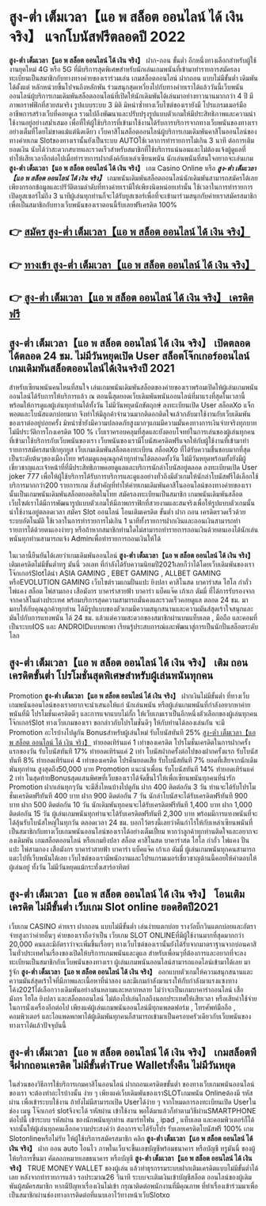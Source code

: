 # สูง-ต่ำ เต็มเวลา【แอ พ สล็อต ออนไลน์ ได้ เงิน จริง】  แจกโบนัสฟรีตลอดปี 2022

**สูง-ต่ำ เต็มเวลา【แอ พ สล็อต ออนไลน์ ได้ เงิน จริง】** ฝาก-ถอน ขั้นต่ำ  อีกหนึ่งทางเลือกสำหรับผู้ใช้งานยุคใหม่ 4G หรือ 5G ที่มีบริการสุดพิเศษสำหรับนักเล่นเกมพนันที่เข้ามาทำรายการสมัครลงทะเบียนเป็นสมาชิกกับทางทางค่ายของเราร่วมเล่น เกมสล็อตออนไลน์ ฝากถอน แบบไม่มีขั้นต่ำ เดิมพันได้ตั้งแต่ หลักหน่วยขึ้นไปจนถึงหลักพัน ร่วมสนุกสุดเหวี่ยงไปกับทางค่ายเราได้แล้ววันนี้เว็บพนันออนไลน์ผู้บริการเกมเดิมพันสล็อตออนไลน์ที่เปิดให้นักเดิมพันได้เล่นมาอย่างยาวนานมากกว่า 4 ปี มีภาพกราฟฟิกที่สวยสมจริง รูปแบบระบบ 3 มิติ
มิหนำซ้ำทางเว็บไซต์ของเรายังมี โปรแกรมเมอร์มืออาชีพการสร้างเว็บที่คอยดูเล  รวมไปถึงพัฒนาและปรับปรุงรูปแบบตัวเกมให้มีประสิทธิภาพและความน่าใช้งานอยู่อย่างสม่ำเสมอ เพื่อที่ให้ผู้ใช้บริการที่เข้ามาใช้งานได้รับการบริการจากทางเว็บพนันของทางเราอย่างเต็มที่โดยไม่ขาดแม้แต่นิดเดียว เว็บคาสิโนสล็อตออนไลน์ผู้บริการเกมเดิมพันคาสิโนออนไลน์ของทางค่ายเกม Slotของทางเรานั้นยังเป็นระบบ AUTOใช้เวลาการทำรายการไม่เกิน 3 นาที ต่อการเติมยอดเงิน นับได้ว่าสะดวกสบายและรวดเร็วสำหรับสมาชิกที่ใช้บริการแน่นอนและไม่ต้องแจ้งผู้ดูแลที่ทำให้เสียเวลาอีกต่อไปเมื่อทำรายการฝากตังค์กับเหล่าเซียนพนัน
นักเล่นพนันที่สนใจอยากจะเล่นเกม **สูง-ต่ำ เต็มเวลา【แอ พ สล็อต ออนไลน์ ได้ เงิน จริง】** เกม Casino Online หรือ ***สูง-ต่ำ เต็มเวลา【แอ พ สล็อต ออนไลน์ ได้ เงิน จริง】*** เกมพนันเดิมพันสล็อตออนไลน์นักเดิมพันสามารถสมัครได้เลยเพียงกรอกข้อมูลและปรัวัติตามลำดับที่ทางค่ายเรามีให้เพียงนิดหน่อยเท่านั้น ใช้เวลาในการทำรายการเปิดยูสเซอร์ไม่ถึง 3 นาทีผู้เล่นทุกท่านก็จะได้รับยูสเซอร์เพื่อที่จะเข้ามาร่วมสนุกกับค่ายเราสมัครสมาชิกเพื่อเป็นสมาชิกกับทางเว็บพนันของเราตอนนี้รับเลยฟรีเครดิต 100%

## 👉 [สมัคร สูง-ต่ำ เต็มเวลา【แอ พ สล็อต ออนไลน์ ได้ เงิน จริง】](https://archa888.com/)
## 👉 [ทางเข้า สูง-ต่ำ เต็มเวลา【แอ พ สล็อต ออนไลน์ ได้ เงิน จริง】](https://archa888.com/)
## 👉 [สูง-ต่ำ เต็มเวลา【แอ พ สล็อต ออนไลน์ ได้ เงิน จริง】 เครดิตฟรี](https://archa888.com/)

## สูง-ต่ำ เต็มเวลา【แอ พ สล็อต ออนไลน์ ได้ เงิน จริง】 เปิดตลอด ได้ตลอด 24 ชม. ไม่มีวันหยุดเปิด User สล็อตโจ๊กเกอร์ออนไลน์ เกมเดิมพันสล็อตออนไลน์ได้เงินจริงปี 2021

สำหรับเซียนพนันคนไหนที่สนใจ เล่นเกมพนันเดิมพันสล็อตของค่ายของเราพร้อมเปิดให้ผู้เล่นเกมพนันออนไลน์ได้รับการให้บริการแล้ว ณ ตอนนี้สุดยอดเว็บเดิมพันพนันออนไลน์ที่มาแรงที่สุดในเวลานี้ พร้อมให้การดูแลผู้เล่นทุกท่านได้ทั้งวัน ไม่มีวันหยุดนักขัตฤกษ์ ลงทะเบียนเปิด User สล็อตXo แจ็กพอตและโบนัสแตกบ่อยมาก จึงทำให้มีลูกค้าจำนวนมากติดอกติดใจแล้วกลับมาใช้งานกับเว็บเดิมพันของเราต่ออยู่บ่อยครั้ง มิหนำซ้ำยังมีความปลอดภัยสูงมากๆแถมมีความมั่นคงทางการเงินจ่ายจริงทุกบาทไม่มีประวัติการโกงเครดิต 100 % เว็บเราครอบคลุมที่สุดและยังตอบโจทย์ในการเล่นของผู้เล่นทุกคนที่เข้ามาใช้บริการกับเว็บพนันของเรา
เว็บพนันของเรามีโบนัสเครดิตฟรีแจกให้กับผู้ใช้งานที่เข้ามาทำรายการสมัครสมาชิกทุกยูส เว็บเกมเดิมพันสล็อตลงทะเบียน สล็อตXo ที่ได้รับความชื่นชอบมากที่สุดเป็นระดับต้นๆของเมืองไทย พร้อมดูแลคุณลูกค้าทุกท่านได้ตลอดทั้งวัน ไม่มีวันหยุดพร้อมทั้งยังมีผู้เชี่ยวชาญและเจ้าหน้าที่ที่มีประสิทธิภาพคอยดูแลและบริการนักล่าโบนัสอยู่ตลอด ลงทะเบียนเปิด User joker 777 เพื่อให้ผู้ใช้บริการได้รับการบริการและดูแลอย่างทั่วถึงมีตัวเกมให้นักล่าโบนัสฟรีได้เลือกใช้บริการมากกว่า200 รายการเกม
สิ่งสำคัญที่ทำให้ค่ายเกมเดิมพันคาสิโนออนไลน์ของทางค่ายของเรานั้นเป็นเกมพนันเดิมพันสล็อตยอดฮิตในไทย สมัครลงทะเบียนเป็นสมาชิก  เกมพนันเดิมพันสล็อตเว็บไซต์เราได้มีการพัฒนารูปแบบตัวเกมให้มีภาพกราฟิกที่สวยงามและสมจริงเพื่อให้รูปแบบตัวเกมนั้นน่าใช้งานอยู่ตลอดเวลา สมัคร Slot ออนไลน์ โอนเติมเครดิต ขั้นต่ำ ฝาก ถอน เครดิตรวดเร็วด้วยระบบอัตโนมัติ ใช้เวลาในการทำรายการไม่เกิน 1 นาทีทั้งรายการฝากเงินและถอนเงินสามารถทำรายการได้ด้วยตนเองง่ายๆ หรือถ้าหากสมาชิกท่านใดไม่สามารถทำรายการถอนเงินด้วยตนเองได้นักเล่นพนันทุกท่านสามารถแจ้ง Adminเพื่อทำรายการถอนเงินให้ได้

ในเวลานี้ยืนยันได้เลยว่าเกมเดิมพันออนไลน์ **สูง-ต่ำ เต็มเวลา【แอ พ สล็อต ออนไลน์ ได้ เงิน จริง】** เติมเครดิตไม่มีขั้นต่ำทรู มันนี่ วอเลท ที่กำลังได้รับความนิยมปี2021เลยก็ว่าได้โดยเว็บเดิมพันของเรา โจ๊กเกอร์Slotได้นำ  ASIA GAMING , EBET GAMING , ALLBET GAMING หรือEVOLUTION GAMING เว็บไซต์รวมเกมปั่นแปะ ยิงปลา คาสิโนสด บาคาร่าสด ไฮโล กำถั่ว ไพ่แคง สล็อต ไพ่สามกอง เสือมังกร บาคาร่าสายฟ้า บาคาร่า แบ็คแจ๊ค เก้าเก ดัมมี่ ที่ได้การรับรองจากจากคาสิโนต่างประเทศ พร้อมบริการสุดความสามารถมั่นคงและรวดเร็วคอยดูแล ตลอด 24 ชม. มามอบให้กับคุณลูกค้าทุกท่าน ได้มีรูปแบบของตัวเกมมีความสนุกสนานและความมันส์สุดเร้าใจสนุกและมันไปกับการแทงพนัน ได้ 24 ชม. แล้วแต่ความสะดวกของสมาชิกผ่านบนแท็บเลต , มือถือ และคอมที่เป็นระบบIOS และ ANDROIDแบบพกพา เรียนรู้ประสบการณ์และพัฒนาสู่การเป็นนักปั่นสล็อตระดับโลก

## สูง-ต่ำ เต็มเวลา【แอ พ สล็อต ออนไลน์ ได้ เงิน จริง】 เติม ถอนเครดิตขั้นต่ำ โปรโมชั่นสุดพิเศษสำหรับผู้เล่นพนันทุกคน

 Promotion  **สูง-ต่ำ เต็มเวลา【แอ พ สล็อต ออนไลน์ ได้ เงิน จริง】** ฝากเงินไม่มีขั้นต่ำ ที่ทางเว็บเกมพนันออนไลน์ของเราอยากจะนำเสนอให้แก่  นักเล่นพนัน หรือผู้เล่นเกมพนันที่กำลังอยากหาค่ายพนันที่มี โปรโมชั่นเครดิตดีๆ และการแจกแบบไม่กั๊ก ให้เว็บเกมเราเป็นอีกหนึ่งตัวเลือกของผู้เล่นทุกคน โจ๊กเกอร์Slot ทางเว็บเกมของเรา ขอกล่าวกับโปรโมชั่นดีๆ ให้กับท่านได้ลองเล่นกัน จะมี Promotion อะไรบ้างไปดูกัน
Bonusสำหรับผู้เล่นใหม่ รับโบนัสทันที 25% [สูง-ต่ำ เต็มเวลา【แอ พ สล็อต ออนไลน์ ได้ เงิน จริง】](https://archa888.com/) ทำยอดเทิร์นแค่ 1 เท่าของเครดิต
โปรโมชั่นเครดิตในการฝากครั้งแรกของวัน รับโบนัสทันที 17% ทำยอดเทิร์นแค่ 2 เท่า
โบนัสฝากครั้งต่อไปของฝากครั้งแรก รับโบนัสทันที 8% ทำยอดเทิร์นแค่ 4 เท่าของเครดิต
โปรคืนยอดเสีย รับโบนัสทันที 7% ยอดที่เสียจากนักเดิมพันทุกท่าน สูงสุดถึง50,000 บาท
 Promotion แนะนำเพื่อน รับโบนัสทันที 14% ทำยอดเทิร์นแค่ 2 เท่า
ในสุดท้ายBonusสุดแสนพิศษที่เว็บของเราได้จัดขึ้นไว้ให้เพื่อเซียนพนันทุกคนที่น่ารัก  Promotion ฝากเล่นทุกๆวัน จะมีสิ่งไหนบ้างไปดูกัน
ฝาก 400 ติดต่อกัน 3 วัน ท่านจะได้รับโปรโมชั่นเครดิตฟรีทันที 400 บาท
ฝาก 900 ติดต่อกัน 7 วัน นักล่าโบนัสจะได้รับเครดิตฟรีทันที 900 บาท
ฝาก 500 ติดต่อกัน 10 วัน นักเดิมพันทุกคนจะได้รับเครดิตฟรีทันที 1,400 บาท
ฝาก 1,000 ติดต่อกัน 15 วัน ผู้เล่นเกมพนันทุกท่านจะได้รับเครดิตฟรีทันที 2,300 บาท
พร้อมมีการแทงพนันที่จะได้ลุ้นรับโบนัสใหญ่ในทุกวัน ตลอดเวลา 24 ชม. บอกไว้ตรงนี้เลยว่าคืนกำไรให้กับเหล่าเซียนพนันที่เป็นสมาชิกกับทางเว็บเกมพนันออนไลน์ของเราได้อย่างเต็มเปี่ยม หากว่าลูกค้าทุกท่านติดใจและอยากจะลงเดิมพัน เกมสล็อตออนไลน์ หรือเกมยิงปลา สล็อต คาสิโนสด บาคาร่าสด ไฮโล กำถั่ว ไพ่แคง ปั่นแปะ ไพ่สามกอง เสือมังกร บาคาร่าสายฟ้า บาคาร่า แบ็คแจ๊ค เก้าเก ดัมมี่ ผู้เล่นเกมพนันทุกคนสามารถแตะไปที่เว็บพนันได้เลย เว็บไซต์ของเรามีพนักงานและโปรแกรมเมอร์เชี่ยวชาญด้านนี้คอยให้คำตอบให้ผู้เล่นอยู่ ทั้งวัน ไม่มีวันหยุดแม้กระทั่งเสาร์อาทิตย์

## สูง-ต่ำ เต็มเวลา【แอ พ สล็อต ออนไลน์ ได้ เงิน จริง】 โอนเติมเครดิต ไม่มีขั้นต่ำ  เว็บเกม Slot online ยอดฮิตปี2021

เว็บเกม CASINO ค่ายเรา ฝากถอน แบบไม่มีขั้นต่ำ เล่นง่ายแตกบ่อย รางวัลบิ๊กวินแตกบ่อยและอัตราจ่ายสูงกว่าค่ายอื่นๆ ค่ายของเราถือว่าเป็น เว็บเกม SLOT ONLINEที่มีผู้ใช้งานมากที่สุดมากกว่า 20,000 คนและมีอัตราว่าจะเพิ่มขึ้นเรื่อยๆ ทางเว็บไซต์ของเรานั้นยังได้รับจากมาตราฐานจากบ่อนคาสิโนทั่วประเทศในเรื่องของเปิดให้บริการเกมพนันและดูแล สำหรับเพื่อนๆที่ต้องการและอยากที่จะลงทะเบียนเป็นสมาชิกกับเว็บพนันของทางเรา ผู้เล่นเกมพนันออนไลน์สามารถแอดไลน์เข้ามาได้เลย
	มารู้จัก **สูง-ต่ำ เต็มเวลา【แอ พ สล็อต ออนไลน์ ได้ เงิน จริง】** ออกแบบตัวเกมให้ความสนุกสนานและความมันส์สุดเร้าใจที่มีภาพและเนื้อหาที่น่าลอง และมีเกมกำลังมาแรงให้กับกำลังมาแรงแซงทางโค้ง2021ได้เลือกวางเดิมพันอย่างล้นหลามและหลากหลาย  ไม่ว่าจะเป็นเกมบาคาร่าออนไลน์ เสือ มังกร ไฮโล ยิงปลา และสล็อตออนไลน์ ไม่ต้องไปเล่นไกลถึงนอกประเทศให้เสียเวลา หรือเสียค่าใช้จ่ายในการนั่งเครื่องอีกต่อไป เพียงแค่ผู้เล่นเกมพนันออนไลน์มีทุกแพลตฟอร์ม , โทรศัพท์มือถือ , คอมพิวเตอร์ และไอแพดพกพาได้ผู้เดิมพันทุกคนก็สามารถเข้ามาเป็นครอบครัวเดียวกับเว็บพนันของทางเราได้แล้วปัจจุบันนี้

## สูง-ต่ำ เต็มเวลา【แอ พ สล็อต ออนไลน์ ได้ เงิน จริง】 เกมสล็อตพีจีฝากถอนเครดิต ไม่มีขั้นต่ำTrue Walletทั้งคืน ไม่มีวันหยุด

ในส่วนของวิธีการใช้บริการเกมคาสิโนออนไลน์ ฝากถอนเครดิตขขั้นต่ำ ของทางเว็บเกมพนันออนไลน์ของเรา จะต้องทำอะไรบ้างนั้น ง่าย ๆ เพียงแค่เว็บเดิมพันของเราSLOTเกมพนัน Onlineต้องมี รหัสผ่าน เพื่อเข้าระบบใช้งาน ถ้ายังไม่มีสามารถเปิด Userได้ง่าย ๆ จากโหมดการลงทะเบียนเปิด Userในช่อง เมนู โจ๊กเกอร์ slotจึงจะได้ รหัสผ่าน เข้าใช้งาน พอได้มาแล้วก็ทำตามวิธีผ่านSMARTPHONE ต่อไปนี้
เข้าระบบ รหัสผ่าน  ของนักพนันทุกท่าน สมาร์ทโฟน , ipad , แท็บเลต และคอมพิวเตอร์ก็ได้
จากนั้นให้ผู้เล่นทุกคนเลือกความประสงค์ว่า ต้องการจะได้รับโปร รับเลยเครดิตโบนัสฟรี 100% เกม Slotonlineหรือไม่รับ
ให้ผู้ใช้บริการสมัครสมาชิก คลิก **สูง-ต่ำ เต็มเวลา【แอ พ สล็อต ออนไลน์ ได้ เงิน จริง】** ฝาก ถอน auto โอนไว ภาพในเว็บจะขึ้นเลขบัญชีพร้อมธนาคาร หรือบัญชี ทรูมันนี่ ของผู้ให้บริการขึ้นมา
คัดลอกหมายเลขธนาคาร หรือบัญชี **สูง-ต่ำ เต็มเวลา【แอ พ สล็อต ออนไลน์ ได้ เงิน จริง】** TRUE MONEY WALLET ของผู้เล่น แล้วทำธุรกรรมระบบฝากเติมเครดิตแบบไม่มีขั้นต่ำได้เลย
หลังจากทำรายการแล้ว รอประมาณ26 วินาที ระบบจะเติมเงินเข้าบัญชีสล็อต ออนไลน์ของผู้เดิมพันผู้สมัครสมาชิก
หากมีปัญหาเรื่องเงินไม่เข้า กรุณาติดต่อพนักงานที่มีคุณภาพ ที่ทำเรื่องเข้าร่วมมาเพื่อเป็นสมาชิกผ่านช่องทางการติดต่อที่แนบเอาไว้ทางหน้าเว็บSlotxo


